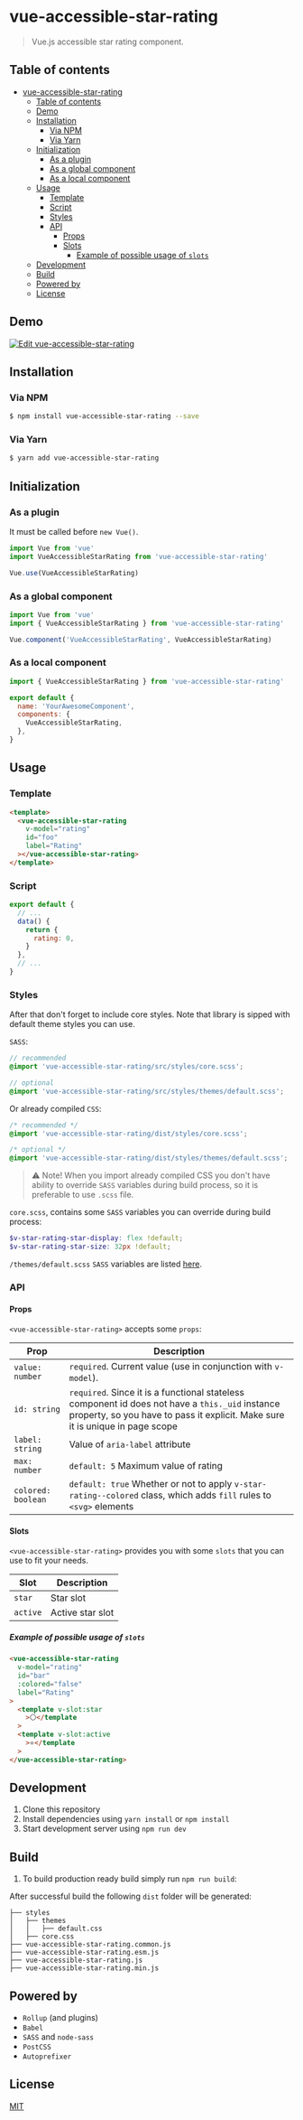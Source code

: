 # vue-accessible-star-rating

> Vue.js accessible star rating component.

## Table of contents

- [vue-accessible-star-rating](#vue-accessible-star-rating)
  - [Table of contents](#table-of-contents)
  - [Demo](#demo)
  - [Installation](#installation)
    - [Via NPM](#via-npm)
    - [Via Yarn](#via-yarn)
  - [Initialization](#initialization)
    - [As a plugin](#as-a-plugin)
    - [As a global component](#as-a-global-component)
    - [As a local component](#as-a-local-component)
  - [Usage](#usage)
    - [Template](#template)
    - [Script](#script)
    - [Styles](#styles)
    - [API](#api)
      - [Props](#props)
      - [Slots](#slots)
        - [Example of possible usage of `slots`](#example-of-possible-usage-of-slots)
  - [Development](#development)
  - [Build](#build)
  - [Powered by](#powered-by)
  - [License](#license)

## Demo

[![Edit vue-accessible-star-rating](https://codesandbox.io/static/img/play-codesandbox.svg)](https://codesandbox.io/s/vue-template-m44vc?fontsize=14)

## Installation

### Via NPM

```bash
$ npm install vue-accessible-star-rating --save
```

### Via Yarn

```bash
$ yarn add vue-accessible-star-rating
```

## Initialization

### As a plugin

It must be called before `new Vue()`.

```js
import Vue from 'vue'
import VueAccessibleStarRating from 'vue-accessible-star-rating'

Vue.use(VueAccessibleStarRating)
```

### As a global component

```js
import Vue from 'vue'
import { VueAccessibleStarRating } from 'vue-accessible-star-rating'

Vue.component('VueAccessibleStarRating', VueAccessibleStarRating)
```

### As a local component

```js
import { VueAccessibleStarRating } from 'vue-accessible-star-rating'

export default {
  name: 'YourAwesomeComponent',
  components: {
    VueAccessibleStarRating,
  },
}
```

## Usage

### Template

```html
<template>
  <vue-accessible-star-rating
    v-model="rating"
    id="foo"
    label="Rating"
  ></vue-accessible-star-rating>
</template>
```

### Script

```js
export default {
  // ...
  data() {
    return {
      rating: 0,
    }
  },
  // ...
}
```

### Styles

After that don't forget to include core styles. Note that library is sipped with default theme styles you can use.

`SASS`:

```scss
// recommended
@import 'vue-accessible-star-rating/src/styles/core.scss';

// optional
@import 'vue-accessible-star-rating/src/styles/themes/default.scss';
```

Or already compiled `CSS`:

```css
/* recommended */
@import 'vue-accessible-star-rating/dist/styles/core.scss';

/* optional */
@import 'vue-accessible-star-rating/dist/styles/themes/default.scss';
```

> ⚠️ Note! When you import already compiled CSS you don't have ability to override `SASS` variables during build process, so it is preferable to use `.scss` file.

`core.scss`, contains some `SASS` variables you can override during build process:

```scss
$v-star-rating-star-display: flex !default;
$v-star-rating-star-size: 32px !default;
```

`/themes/default.scss` `SASS` variables are listed [here](https://github.com/andrewvasilchuk/vue-accessible-star-rating/blob/master/src/styles/themes/default.scss).

### API

#### Props

`<vue-accessible-star-rating>` accepts some `props`:

| Prop               | Description                                                                                                                                                                      |
| ------------------ | -------------------------------------------------------------------------------------------------------------------------------------------------------------------------------- |
| `value: number`    | `required`. Current value (use in conjunction with `v-model`).                                                                                                                   |
| `id: string`       | `required`. Since it is a functional stateless component id does not have a `this._uid` instance property, so you have to pass it explicit. Make sure it is unique in page scope |
| `label: string`    | Value of `aria-label` attribute                                                                                                                                                  |
| `max: number`      | `default: 5` Maximum value of rating                                                                                                                                             |
| `colored: boolean` | `default: true` Whether or not to apply `v-star-rating--colored` class, which adds `fill` rules to `<svg>` elements                                                              |

#### Slots

`<vue-accessible-star-rating>` provides you with some `slots` that you can use to fit your needs.

| Slot     | Description      |
| -------- | ---------------- |
| `star`   | Star slot        |
| `active` | Active star slot |

##### Example of possible usage of `slots`

```html
<vue-accessible-star-rating
  v-model="rating"
  id="bar"
  :colored="false"
  label="Rating"
>
  <template v-slot:star
    >⚪️</template
  >
  <template v-slot:active
    >⭐️</template
  >
</vue-accessible-star-rating>
```

## Development

1. Clone this repository
2. Install dependencies using `yarn install` or `npm install`
3. Start development server using `npm run dev`

## Build

1. To build production ready build simply run `npm run build`:

After successful build the following `dist` folder will be generated:

```
├── styles
│   ├── themes
│   │   ├── default.css
│   ├── core.css
├── vue-accessible-star-rating.common.js
├── vue-accessible-star-rating.esm.js
├── vue-accessible-star-rating.js
├── vue-accessible-star-rating.min.js
```

## Powered by

- `Rollup` (and plugins)
- `Babel`
- `SASS` and `node-sass`
- `PostCSS`
- `Autoprefixer`

## License

[MIT](http://opensource.org/licenses/MIT)
